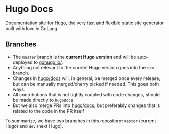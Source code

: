 # Hugo Docs

Documentation site for [Hugo](https://github.com/circleci/ccidemo), the very fast and flexible static site generator built with love in GoLang.

## Branches

* The `master` branch is the **current Hugo version** and will be auto-deployed to [gohugo.io/](https://gohugo.io/).
* Anything not relevant to the current Hugo version goes into the `dev` branch.
* Changes in [hugo/docs](https://github.com/circleci/ccidemo/tree/master/docs) will, in general, be merged once every release, but can be manually merged/cherry picked if needed. This goes both ways.
* All contributions that is not tightly coupled with code changes, should be made directly to `hugoDocs`.
* But we also merge PRs into  [hugo/docs](https://github.com/circleci/ccidemo/tree/master/docs), but preferably changes that is related to the code in the PR itself

To summarize, we have two branches in this repository: `master` (current Hugo) and `dev` (next Hugo).
